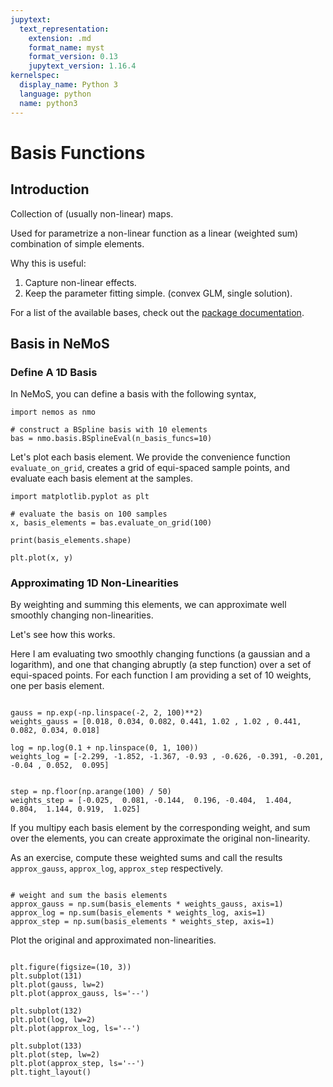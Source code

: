 ```yaml
---
jupytext:
  text_representation:
    extension: .md
    format_name: myst
    format_version: 0.13
    jupytext_version: 1.16.4
kernelspec:
  display_name: Python 3
  language: python
  name: python3
---
```



# Basis Functions

## Introduction

Collection of (usually non-linear) maps. 

Used for parametrize a non-linear function as a linear (weighted sum) combination of simple elements.

Why this is useful: 
1. Capture non-linear effects. 
2. Keep the parameter fitting simple. (convex GLM, single solution).

For a list of the available bases, check out the [package documentation](table_basis).

## Basis in NeMoS 

### Define A 1D Basis

In NeMoS, you can define a basis with the following syntax,

```{code-cell} ipython3
import nemos as nmo

# construct a BSpline basis with 10 elements
bas = nmo.basis.BSplineEval(n_basis_funcs=10)
```

Let's plot each basis element. We provide the convenience function `evaluate_on_grid`, creates a grid of equi-spaced 
sample points, and evaluate each basis element at the samples.

```{code-cell} ipython3
import matplotlib.pyplot as plt

# evaluate the basis on 100 samples
x, basis_elements = bas.evaluate_on_grid(100)

print(basis_elements.shape)

plt.plot(x, y)
```

### Approximating 1D Non-Linearities

By weighting and summing this elements, we can approximate well smoothly changing non-linearities.

Let's see how this works.

Here I am evaluating two smoothly changing functions (a gaussian and a logarithm), and one that changing abruptly
(a step function) over a set of equi-spaced points. For each function I am providing a set of 10 weights, one per basis element.

```{code-cell} ipython3

gauss = np.exp(-np.linspace(-2, 2, 100)**2)
weights_gauss = [0.018, 0.034, 0.082, 0.441, 1.02 , 1.02 , 0.441, 0.082, 0.034, 0.018]

log = np.log(0.1 + np.linspace(0, 1, 100))
weights_log = [-2.299, -1.852, -1.367, -0.93 , -0.626, -0.391, -0.201, -0.04 , 0.052,  0.095]


step = np.floor(np.arange(100) / 50)
weights_step = [-0.025,  0.081, -0.144,  0.196, -0.404,  1.404,  0.804,  1.144, 0.919,  1.025]

```

If you multipy each basis element by the corresponding weight, and sum over the elements, you can create approximate the original non-linearity.

As an exercise, compute these weighted sums and call the results `approx_gauss`, `approx_log`, `approx_step` respectively.

```{code-cell} ipython3

# weight and sum the basis elements
approx_gauss = np.sum(basis_elements * weights_gauss, axis=1)
approx_log = np.sum(basis_elements * weights_log, axis=1)
approx_step = np.sum(basis_elements * weights_step, axis=1)

```

Plot the original and approximated non-linearities.

```{code-cell} ipython3

plt.figure(figsize=(10, 3))
plt.subplot(131)
plt.plot(gauss, lw=2)
plt.plot(approx_gauss, ls='--')

plt.subplot(132)
plt.plot(log, lw=2)
plt.plot(approx_log, ls='--')

plt.subplot(133)
plt.plot(step, lw=2)
plt.plot(approx_step, ls='--')
plt.tight_layout()
```
